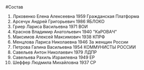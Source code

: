 #Состав
1. Лрковенко Елена Алексеевна 1959 Гражданская Платформа
2. Арсечук Андрей Григорьевич 1986 ЯБЛОКО
3. Гриер Лариса Васильевна 1971 ВОИ
4. Краснов Владимир Анатольевич 1940 \"КаРОВАЧ\"
5. Максимов Алексей Максимович 1938 КПРФ
6. Менцлова Лариса Николаевна 1946 За женщин России
7. Петрова Галина Васильевна 1954 КОММУНИСТЫ РОССИИ
8. Савельев Антон Николаевич 1979 ЛДПР
9. Савельева Рахиль Израилевна 1949 ЕР
10. Шеффер Людмила Михайловна 1937 СР
